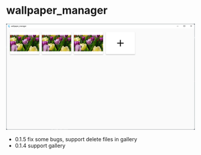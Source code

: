 # wallpaper_manager

![image](./images/1.png)

* 0.1.5 fix some bugs, support delete files in gallery
* 0.1.4 support gallery
